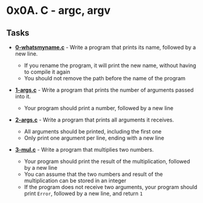 # 0x0A. C - argc, argv

## Tasks

* **[0-whatsmyname.c](./0-whatsmyname.c)** - Write a program that prints its name, followed by a new line.
	* If you rename the program, it will print the new name, without having to compile it again
	* You should not remove the path before the name of the program

* **[1-args.c](./1-args.c)** - Write a program that prints the number of arguments passed into it.
	* Your program should print a number, followed by a new line

* **[2-args.c](./2-args.c)** - Write a program that prints all arguments it receives.
	* All arguments should be printed, including the first one
	* Only print one argument per line, ending with a new line

* **[3-mul.c](./3-mul.c)** - Write a program that multiplies two numbers.
	* Your program should print the result of the multiplication, followed by a new line
	* You can assume that the two numbers and result of the multiplication can be stored in an integer
	* If the program does not receive two arguments, your program should print `Error`, followed by a new line, and return `1`
